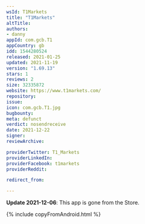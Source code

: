 ```yaml
---
wsId: T1Markets
title: "T1Markets"
altTitle: 
authors:
- danny
appId: com.gcb.T1
appCountry: gb
idd: 1544280524
released: 2021-01-25
updated: 2021-11-19
version: "1.69.13"
stars: 1
reviews: 2
size: 32335872
website: https://www.t1markets.com/
repository: 
issue: 
icon: com.gcb.T1.jpg
bugbounty: 
meta: defunct
verdict: nosendreceive
date: 2021-12-22
signer: 
reviewArchive:

providerTwitter: T1_Markets
providerLinkedIn: 
providerFacebook: t1markets
providerReddit: 

redirect_from:

---
```


**Update 2021-12-06**: This app is gone from the Store.

{% include copyFromAndroid.html %}
